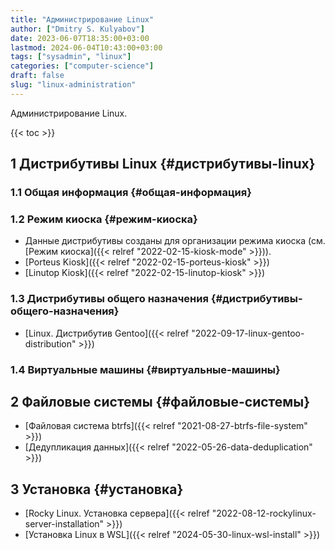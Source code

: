 ```yaml
---
title: "Администрирование Linux"
author: ["Dmitry S. Kulyabov"]
date: 2023-06-07T18:35:00+03:00
lastmod: 2024-06-04T10:43:00+03:00
tags: ["sysadmin", "linux"]
categories: ["computer-science"]
draft: false
slug: "linux-administration"
---
```


Администрирование Linux.

<!--more-->

{{< toc >}}


## <span class="section-num">1</span> Дистрибутивы Linux {#дистрибутивы-linux}


### <span class="section-num">1.1</span> Общая информация {#общая-информация}


### <span class="section-num">1.2</span> Режим киоска {#режим-киоска}

-   Данные дистрибутивы созданы для организации режима киоска (см. [Режим киоска]({{< relref "2022-02-15-kiosk-mode" >}})).
-   [Porteus Kiosk]({{< relref "2022-02-15-porteus-kiosk" >}})
-   [Linutop Kiosk]({{< relref "2022-02-15-linutop-kiosk" >}})


### <span class="section-num">1.3</span> Дистрибутивы общего назначения {#дистрибутивы-общего-назначения}

-   [Linux. Дистрибутив Gentoo]({{< relref "2022-09-17-linux-gentoo-distribution" >}})


### <span class="section-num">1.4</span> Виртуальные машины {#виртуальные-машины}


## <span class="section-num">2</span> Файловые системы {#файловые-системы}

-   [Файловая система btrfs]({{< relref "2021-08-27-btrfs-file-system" >}})
-   [Дедупликация данных]({{< relref "2022-05-26-data-deduplication" >}})


## <span class="section-num">3</span> Установка {#установка}

-   [Rocky Linux. Установка сервера]({{< relref "2022-08-12-rockylinux-server-installation" >}})
-   [Установка Linux в WSL]({{< relref "2024-05-30-linux-wsl-install" >}})
